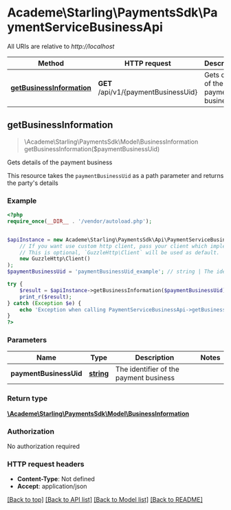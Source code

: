 # Academe\Starling\PaymentsSdk\PaymentServiceBusinessApi

All URIs are relative to *http://localhost*

Method | HTTP request | Description
------------- | ------------- | -------------
[**getBusinessInformation**](PaymentServiceBusinessApi.md#getBusinessInformation) | **GET** /api/v1/{paymentBusinessUid} | Gets details of the payment business



## getBusinessInformation

> \Academe\Starling\PaymentsSdk\Model\BusinessInformation getBusinessInformation($paymentBusinessUid)

Gets details of the payment business

This resource takes the `paymentBusinessUid` as a path parameter and returns the party's details

### Example

```php
<?php
require_once(__DIR__ . '/vendor/autoload.php');


$apiInstance = new Academe\Starling\PaymentsSdk\Api\PaymentServiceBusinessApi(
    // If you want use custom http client, pass your client which implements `GuzzleHttp\ClientInterface`.
    // This is optional, `GuzzleHttp\Client` will be used as default.
    new GuzzleHttp\Client()
);
$paymentBusinessUid = 'paymentBusinessUid_example'; // string | The identifier of the payment business

try {
    $result = $apiInstance->getBusinessInformation($paymentBusinessUid);
    print_r($result);
} catch (Exception $e) {
    echo 'Exception when calling PaymentServiceBusinessApi->getBusinessInformation: ', $e->getMessage(), PHP_EOL;
}
?>
```

### Parameters


Name | Type | Description  | Notes
------------- | ------------- | ------------- | -------------
 **paymentBusinessUid** | [**string**](../Model/.md)| The identifier of the payment business |

### Return type

[**\Academe\Starling\PaymentsSdk\Model\BusinessInformation**](../Model/BusinessInformation.md)

### Authorization

No authorization required

### HTTP request headers

- **Content-Type**: Not defined
- **Accept**: application/json

[[Back to top]](#) [[Back to API list]](../../README.md#documentation-for-api-endpoints)
[[Back to Model list]](../../README.md#documentation-for-models)
[[Back to README]](../../README.md)

